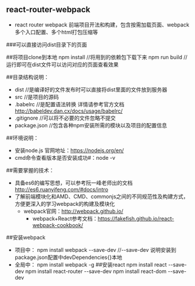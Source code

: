 ## react-router-webpack
* react router webpack 前端项目开法和构建，包含按需加载页面、webpack多个入口配置、多个html打包压缩等

###可以直接访问dist目录下的页面

##将项目clone到本地
      npm install         //将用到的依赖包下载下来
      npm run build       //运行即可在dist文件可以访问对应的页面查看效果

##目录结构说明：
* dist            //是编译好的文件发布时可以直接将dist里面的文件放到服务器
* src             //是项目的源码
* .babelrc        //是配置语法转换 详情请参考官方文档 http://babeldev.dan.cx/docs/usage/babelrc/
* .gitignore             //可以将不必要的文件忽略不提交
* package.json           //包含各种npm安装所需的模块以及项目的配置信息

##环境说明：
* 安装node.js  官网地址：https://nodejs.org/en/
* cmd命令查看版本是否安装成功#：node -v

##需要掌握的技术：
* 具备es6的编写思想，可以参考阮一峰老师出的文档 http://es6.ruanyifeng.com/#docs/intro
* 了解前端模块化和AMD、CMD、commonjs之间的不同规范性及构建方式，方便更深入的学习webpack的构建及模块化
   * webpack官网：http://webpack.github.io/
     * webpack+React参考文档：https://fakefish.github.io/react-webpack-cookbook/

##安装webpack
* 项目中：    npm install webpack --save-dev       //--save-dev 说明安装到package.json配置中devDependencies{}本地
* 全局中：    npm install webpack -g
##安装react
      npm install react --save-dev
      npm install react-router --save-dev
      npm install react-dom --save-dev
